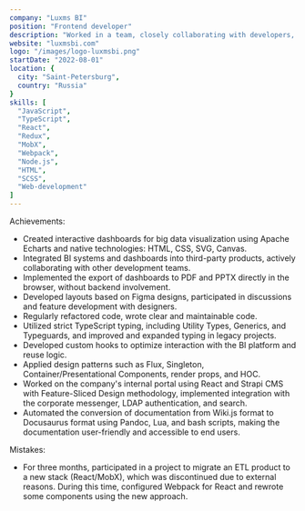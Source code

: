 ```yaml
---
company: "Luxms BI"
position: "Frontend developer"
description: "Worked in a team, closely collaborating with developers, designers, project managers, data engineers, and testers. Was responsible for layout design, development of database query logic, their visualization, debugging, and participation in project deployment on the client's resources. Successfully completed several projects for major Russian companies in the financial, gas, and transportation sectors"
website: "luxmsbi.com"
logo: "/images/logo-luxmsbi.png"
startDate: "2022-08-01"
location: {
  city: "Saint-Petersburg",
  country: "Russia"
}
skills: [
  "JavaScript",
  "TypeScript",
  "React",
  "Redux",
  "MobX",
  "Webpack",
  "Node.js",
  "HTML",
  "SCSS",
  "Web-development"
]
---
```


Achievements:

- Created interactive dashboards for big data visualization using Apache Echarts and native technologies: HTML, CSS, SVG, Canvas.
- Integrated BI systems and dashboards into third-party products, actively collaborating with other development teams.
- Implemented the export of dashboards to PDF and PPTX directly in the browser, without backend involvement.
- Developed layouts based on Figma designs, participated in discussions and feature development with designers.
- Regularly refactored code, wrote clear and maintainable code.
- Utilized strict TypeScript typing, including Utility Types, Generics, and Typeguards, and improved and expanded typing in legacy projects.
- Developed custom hooks to optimize interaction with the BI platform and reuse logic.
- Applied design patterns such as Flux, Singleton, Container/Presentational Components, render props, and HOC.
- Worked on the company's internal portal using React and Strapi CMS with Feature-Sliced Design methodology, implemented integration with the corporate messenger, LDAP authentication, and search.
- Automated the conversion of documentation from Wiki.js format to Docusaurus format using Pandoc, Lua, and bash scripts, making the documentation user-friendly and accessible to end users.

Mistakes:

- For three months, participated in a project to migrate an ETL product to a new stack (React/MobX), which was discontinued due to external reasons. During this time, configured Webpack for React and rewrote some components using the new approach.